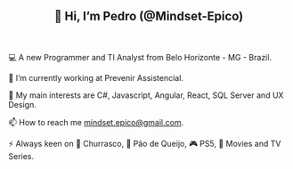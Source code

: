 ## <p align=center>👋 Hi, I’m Pedro (@Mindset-Epico)</p>

<br>

💻 A new Programmer and TI Analyst from Belo Horizonte - MG - Brazil.

🔭 I’m currently working at Prevenir Assistencial.

💬 My main interests are C#, Javascript, Angular, React, SQL Server and UX Design.

📫 How to reach me mindset.epico@gmail.com.

⚡ Always keen on 🍖 Churrasco, 🧀 Pão de Queijo, 🎮 PS5, 🍿 Movies and TV Series.
